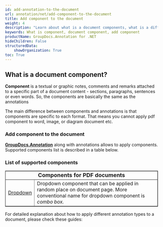 ```yaml
---
id: add-annotation-to-the-document
url: annotation/net/add-component-to-the-document
title: Add component to the document
weight: 4
description: "Learn about what is a document components, what is a difference between annotations and components, and how to programmatically add components to a document using GroupDocs.Annotation API."
keywords: What is component, document component, add component
productName: GroupDocs.Annotation for .NET
hideChildren: False
structuredData:
    showOrganization: True
toc: True
---
```

## What is a document component?

**Component** is a textual or graphic notes, comments and remarks attached to a specific part of a document content - sections, paragraphs, sentences or even words. So, the components are basically the same as the annotations

The main difference between components and annotations is that components are specific to each format. That means you cannot apply pdf component to word, image, or diagram document etc.

### Add component to the document

**[GroupDocs.Annotation](https://products.groupdocs.com/annotation/net)** along with annotations allows to apply components. Supported components list is described in a table below. 

### List of supported components

<table border="1">
 <tr>
    <td colspan="2" style="text-align: center; vertical-align: middle;"><b style="font-size:18px">Components for PDF documents</b></td>
 </tr>
 <tr>
    <td><a href="annotation/net/add-dropdown-component">Dropdown</a></td>
    <td>Dropdown component that can be applied in random place on document page. More conventional name for dropdown component is <i>combo box.</i></td>
 </tr>
</table>

For detailed explanation about how to apply different annotation types to a document, please check these guides:
